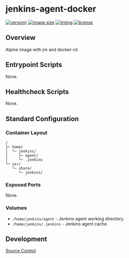 # jenkins-agent-docker

[![version)](https://img.shields.io/docker/v/crashvb/jenkins-agent/latest)](https://hub.docker.com/repository/docker/crashvb/jenkins-agent)
[![image size](https://img.shields.io/docker/image-size/crashvb/jenkins-agent/latest)](https://hub.docker.com/repository/docker/crashvb/jenkins-agent)
[![linting](https://img.shields.io/badge/linting-hadolint-yellow)](https://github.com/hadolint/hadolint)
[![license](https://img.shields.io/github/license/crashvb/jenkins-agent-docker.svg)](https://github.com/crashvb/jenkins-agent-docker/blob/master/LICENSE.md)

## Overview

Alpine image with jre and docker-cli.

## Entrypoint Scripts

None.

## Healthcheck Scripts

None.

## Standard Configuration

### Container Layout

```
/
├─ home/
│  └─ jenkins/
│     ├─ agent/
│     └─ .jenkins
└─ usr/
   └─ share/
      └─ jenkins/
```

### Exposed Ports

None.

### Volumes

* `/home/jenkins/agent` - Jenkins agent working directory.
* `/home/jenkins/.jenkins` - Jenkins agent cache.

## Development

[Source Control](https://github.com/crashvb/jenkins-agent-docker)

